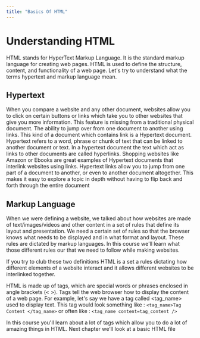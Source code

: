 ```yaml
---
title: "Basics Of HTML"
---
```


# Understanding HTML

HTML stands for HyperText Markup Language. It is the standard markup language for creating web pages. HTML is used to define the structure, content, and functionality of a web page. Let's try to understand what the terms hypertext and markup language mean.

## Hypertext

When you compare a website and any other document, websites allow you to click on certain buttons or links which take you to other websites that give you more information. This feature is missing from a traditional physical document. The ability to jump over from one document to another using links. This kind of a document which contains link is a Hypertext document. Hypertext refers to a word, phrase or chunk of text that can be linked to another document or text. In a hypertext document the text which act as links to other documents are called hyperlinks. Shopping websites like Amazon or Ebooks are great examples of Hypertext documents that interlink websites using links. Hypertext links allow you to jump from one part of a document to another, or even to another document altogether. This makes it easy to explore a topic in depth without having to flip back and forth through the entire document




## Markup Language

When we were defining a website, we talked about how websites are made of text/images/videos and other content in a set of rules that define its layout and presentation. We need a certain set of rules so that the browser knows what needs to be displayed and in what format and layout. These rules are dictated by markup languages. In this course we'll learn what those different rules our that we need to follow while making websites.

If you try to club these two definitions HTML is a set a rules dictating how different elements of a website interact and it allows different websites to be interlinked together.

HTML is made up of tags, which are special words or phrases enclosed in angle brackets (< >). Tags tell the web browser how to display the content of a web page. For example, let's say we have a tag called <tag_name> used to display text. This tag would look something like : 
`<tag_name>Tag Content </tag_name>` 
or often like :
`<tag_name content=tag_content />`

In this course you'll learn about a lot of tags which allow you to do a lot of amazing things in HTML. Next chapter we'll look at a basic HTML file
